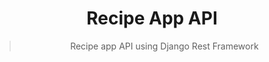 <div align="center">
  <h1>Recipe App API</h1>
  <blockquote>Recipe app API using Django Rest Framework</blockquote>
</div>
